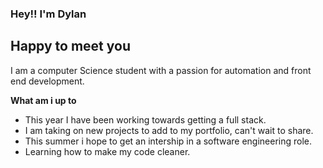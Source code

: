 ### Hey!! I'm Dylan

## Happy to meet you

I am a computer Science student with a passion for automation and front end development.

**What am i up to**

- This year I have been working towards getting a full stack.
- I am taking on new projects to add to my portfolio, can't wait to share.
- This summer i hope to get an intership in a software engineering role.
- Learning how to make my code cleaner.

